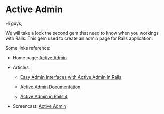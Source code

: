 Active Admin
====================

Hi guys,

We will take a look the second gem that need to know when you workings with Rails. This gem used to create an admin page for Rails application.

Some links reference:

* Home page: [Active Admin](https://github.com/gregbell/active_admin)

* Articles:

	* [Easy Admin Interfaces with Active Admin in Rails](http://www.sitepoint.com/easy-admin-interfaces-active-admin-rails/)

	* [Active Admin Documentation](http://activeadmin.info/documentation.html)

	* [Active Admin in Rails 4](http://stackoverflow.com/questions/16426398/active-admin-install-with-rails-4)

* Screencast: [Active Admin](http://railscasts.com/episodes/284-active-admin)
